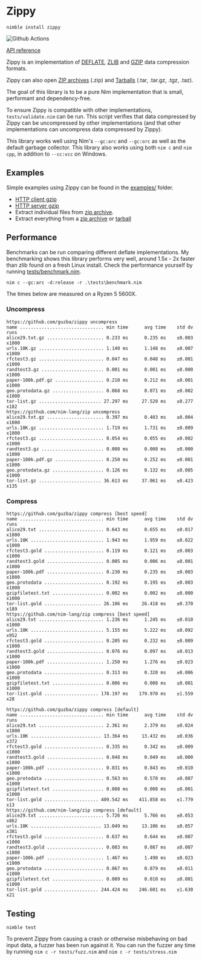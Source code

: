 # Zippy

`nimble install zippy`

![Github Actions](https://github.com/guzba/zippy/workflows/Github%20Actions/badge.svg)

[API reference](https://nimdocs.com/guzba/zippy)

Zippy is an implementation of [DEFLATE](https://tools.ietf.org/html/rfc1951), [ZLIB](https://tools.ietf.org/html/rfc1950) and [GZIP](https://tools.ietf.org/html/rfc1952) data compression formats.

Zippy can also open [ZIP archives](https://en.wikipedia.org/wiki/Zip_(file_format)) (.zip) and [Tarballs](https://en.wikipedia.org/wiki/Tar_(computing)) (.tar, .tar.gz, .tgz, .taz).

The goal of this library is to be a pure Nim implementation that is small, performant and dependency-free.

To ensure Zippy is compatible with other implementations, `tests/validate.nim` can be run. This script verifies that data compressed by Zippy can be uncompressed by other implementations (and that other implementations can uncompress data compressed by Zippy).

This library works well using Nim's `--gc:arc` and `--gc:orc` as well as the default garbage collector. This library also works using both `nim c` and `nim cpp`, in addition to `--cc:vcc` on Windows.

## Examples

Simple examples using Zippy can be found in the [examples/](https://github.com/guzba/zippy/blob/master/examples) folder.

* [HTTP client gzip](https://github.com/guzba/zippy/blob/master/examples/http_client.nim)
* [HTTP server gzip](https://github.com/guzba/zippy/blob/master/examples/http_server.nim)
* Extract individual files from [zip archive](https://github.com/guzba/zippy/blob/master/examples/ziparchive_explore.nim).
* Extract everything from a [zip archive](https://github.com/guzba/zippy/blob/master/examples/ziparchive_extract.nim) or [tarball](https://github.com/guzba/zippy/blob/master/examples/tarball_extract.nim)

## Performance

Benchmarks can be run comparing different deflate implementations. My benchmarking shows this library performs very well, around 1.5x - 2x faster than zlib found on a fresh Linux install. Check the performance yourself by running [tests/benchmark.nim](https://github.com/guzba/zippy/blob/master/tests/benchmark.nim).

`nim c --gc:arc -d:release -r .\tests\benchmark.nim`

The times below are measured on a Ryzen 5 5600X.

### Uncompress

```
https://github.com/guzba/zippy uncompress
name ............................... min time      avg time    std dv   runs
alice29.txt.gz ..................... 0.233 ms      0.235 ms    ±0.003  x1000
urls.10K.gz ........................ 1.140 ms      1.148 ms    ±0.007  x1000
rfctest3.gz ........................ 0.047 ms      0.048 ms    ±0.001  x1000
randtest3.gz ....................... 0.001 ms      0.001 ms    ±0.000  x1000
paper-100k.pdf.gz .................. 0.210 ms      0.212 ms    ±0.001  x1000
geo.protodata.gz ................... 0.068 ms      0.071 ms    ±0.002  x1000
tor-list.gz ....................... 27.297 ms     27.520 ms    ±0.277   x182
https://github.com/nim-lang/zip uncompress
alice29.txt.gz ..................... 0.397 ms      0.403 ms    ±0.004  x1000
urls.10K.gz ........................ 1.719 ms      1.731 ms    ±0.009  x1000
rfctest3.gz ........................ 0.054 ms      0.055 ms    ±0.002  x1000
randtest3.gz ....................... 0.008 ms      0.008 ms    ±0.000  x1000
paper-100k.pdf.gz .................. 0.250 ms      0.252 ms    ±0.001  x1000
geo.protodata.gz ................... 0.126 ms      0.132 ms    ±0.005  x1000
tor-list.gz ....................... 36.613 ms     37.061 ms    ±0.423   x135
```

### Compress

```
https://github.com/guzba/zippy compress [best speed]
name ............................... min time      avg time    std dv   runs
alice29.txt ........................ 0.643 ms      0.655 ms    ±0.017  x1000
urls.10K ........................... 1.943 ms      1.959 ms    ±0.022  x1000
rfctest3.gold ...................... 0.119 ms      0.121 ms    ±0.003  x1000
randtest3.gold ..................... 0.005 ms      0.006 ms    ±0.001  x1000
paper-100k.pdf ..................... 0.230 ms      0.235 ms    ±0.003  x1000
geo.protodata ...................... 0.192 ms      0.195 ms    ±0.003  x1000
gzipfiletest.txt ................... 0.002 ms      0.002 ms    ±0.000  x1000
tor-list.gold ..................... 26.106 ms     26.418 ms    ±0.370   x189
https://github.com/nim-lang/zip compress [best speed]
alice29.txt ........................ 1.236 ms      1.245 ms    ±0.010  x1000
urls.10K ........................... 5.155 ms      5.222 ms    ±0.092   x952
rfctest3.gold ...................... 0.205 ms      0.232 ms    ±0.009  x1000
randtest3.gold ..................... 0.076 ms      0.097 ms    ±0.013  x1000
paper-100k.pdf ..................... 1.250 ms      1.276 ms    ±0.023  x1000
geo.protodata ...................... 0.313 ms      0.320 ms    ±0.006  x1000
gzipfiletest.txt ................... 0.006 ms      0.008 ms    ±0.001  x1000
tor-list.gold .................... 178.197 ms    179.970 ms    ±1.559    x28

https://github.com/guzba/zippy compress [default]
name ............................... min time      avg time    std dv   runs
alice29.txt ........................ 2.361 ms      2.379 ms    ±0.024  x1000
urls.10K .......................... 13.364 ms     13.432 ms    ±0.036   x372
rfctest3.gold ...................... 0.335 ms      0.342 ms    ±0.009  x1000
randtest3.gold ..................... 0.048 ms      0.049 ms    ±0.000  x1000
paper-100k.pdf ..................... 0.831 ms      0.843 ms    ±0.010  x1000
geo.protodata ...................... 0.563 ms      0.570 ms    ±0.007  x1000
gzipfiletest.txt ................... 0.008 ms      0.008 ms    ±0.001  x1000
tor-list.gold .................... 409.542 ms    411.858 ms    ±1.779    x13
https://github.com/nim-lang/zip compress [default]
alice29.txt ........................ 5.726 ms      5.766 ms    ±0.053   x862
urls.10K .......................... 13.049 ms     13.106 ms    ±0.057   x381
rfctest3.gold ...................... 0.637 ms      0.644 ms    ±0.007  x1000
randtest3.gold ..................... 0.083 ms      0.087 ms    ±0.007  x1000
paper-100k.pdf ..................... 1.467 ms      1.490 ms    ±0.023  x1000
geo.protodata ...................... 0.867 ms      0.879 ms    ±0.011  x1000
gzipfiletest.txt ................... 0.009 ms      0.010 ms    ±0.001  x1000
tor-list.gold .................... 244.424 ms    246.601 ms    ±1.630    x21
```

## Testing

`nimble test`

To prevent Zippy from causing a crash or otherwise misbehaving on bad input data, a fuzzer has been run against it. You can run the fuzzer any time by running `nim c -r tests/fuzz.nim` and `nim c -r tests/stress.nim`

